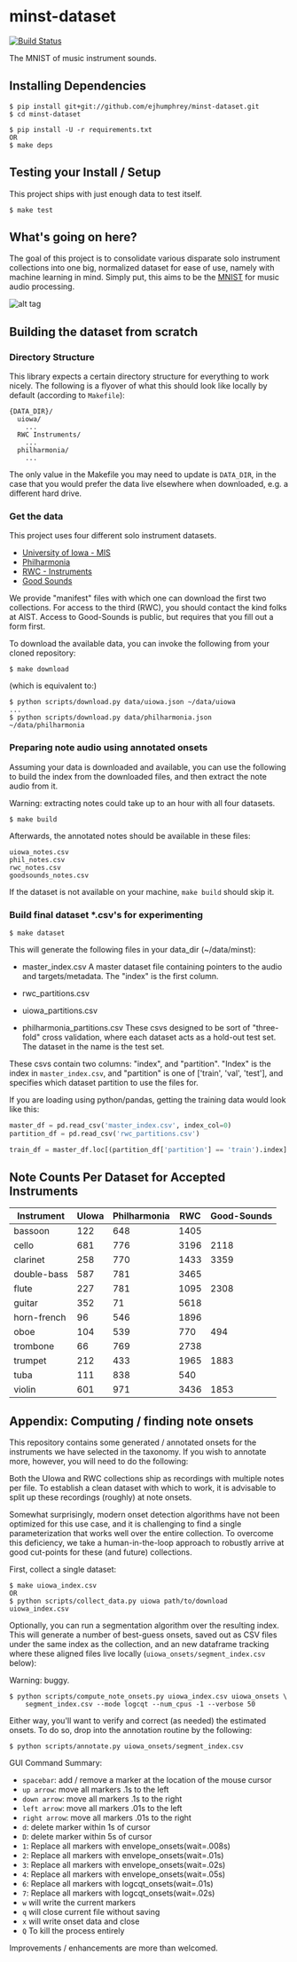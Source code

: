 # minst-dataset

[![Build Status](https://travis-ci.org/ejhumphrey/minst-dataset.svg?branch=master)](https://travis-ci.org/ejhumphrey/minst-dataset)

The MNIST of music instrument sounds.

## Installing Dependencies

```
$ pip install git+git://github.com/ejhumphrey/minst-dataset.git
$ cd minst-dataset

$ pip install -U -r requirements.txt
OR
$ make deps
```

## Testing your Install / Setup

This project ships with just enough data to test itself.
```
$ make test
```

## What's going on here?

The goal of this project is to consolidate various disparate solo instrument collections into one big, normalized dataset for ease of use, namely with machine learning in mind. Simply put, this aims to be the [MNIST](http://yann.lecun.com/exdb/mnist/) for music audio processing.

![alt tag](https://raw.githubusercontent.com/ejhumphrey/minst-dataset/master/data/flyover-sketch.jpg)

## Building the dataset from scratch

### Directory Structure

This library expects a certain directory structure for everything to work nicely. The following is a flyover of what this should look like locally by default (according to `Makefile`):

```
{DATA_DIR}/
  uiowa/
    ...
  RWC Instruments/
    ...
  philharmonia/
    ...
```
The only value in the Makefile you may need to update is `DATA_DIR`, in the case that you would prefer the data live elsewhere when downloaded, e.g. a different hard drive.

### Get the data

This project uses four different solo instrument datasets.
- [University of Iowa - MIS](http://theremin.music.uiowa.edu/MIS.html)
- [Philharmonia](http://www.philharmonia.co.uk/explore/make_music)
- [RWC - Instruments](https://staff.aist.go.jp/m.goto/RWC-MDB/rwc-mdb-i.html)
- [Good Sounds](http://mtg.upf.edu/download/datasets/good-sounds)

We provide "manifest" files with which one can download the first two collections. For access to the third (RWC), you should contact the kind folks at AIST. Access to Good-Sounds is public, but requires that you fill out a form first.

To download the available data, you can invoke the following from your cloned repository:

```
$ make download
```

(which is equivalent to:)

```
$ python scripts/download.py data/uiowa.json ~/data/uiowa
...
$ python scripts/download.py data/philharmonia.json ~/data/philharmonia
```

### Preparing note audio using annotated onsets

Assuming your data is downloaded and available, you can use the following to build the index from the downloaded files, and then extract the note audio from it.

Warning: extracting notes could take up to an hour with all four datasets.

```
$ make build
```

Afterwards, the annotated notes should be available in these files:
```
uiowa_notes.csv
phil_notes.csv
rwc_notes.csv
goodsounds_notes.csv
```

If the dataset is not available on your machine, `make build` should skip it.

### Build final dataset *.csv's for experimenting

```
$ make dataset
```

This will generate the following files in your data_dir (~/data/minst):
* master_index.csv
A master dataset file containing pointers to the audio and targets/metadata.
The "index" is the first column.

* rwc_partitions.csv
* uiowa_partitions.csv
* philharmonia_partitions.csv
These csvs designed to be sort of "three-fold" cross validation, where each dataset acts as a hold-out test set. The dataset in the name is the test set.

These csvs contain two columns: "index", and "partition".
"Index" is the index in `master_index.csv`, and "partition" is one of ['train', 'val', 'test'], and specifies which dataset partition to use
the files for.

If you are loading using python/pandas, getting the training data would
look like this:
```python
master_df = pd.read_csv('master_index.csv', index_col=0)
partition_df = pd.read_csv('rwc_partitions.csv')

train_df = master_df.loc[(partition_df['partition'] == 'train').index]
```

## Note Counts Per Dataset for Accepted Instruments
|Instrument|UIowa|Philharmonia|RWC|Good-Sounds |
|----------|-----|------------|---|-----------|
|bassoon|122|648|1405||
|cello|681|776|3196|2118|
|clarinet|258|770|1433|3359|
|double-bass|587|781|3465||
|flute|227|781|1095|2308|
|guitar|352|71|5618|||
|horn-french|96|546|1896||
|oboe|104|539|770|494|
|trombone|66|769|2738||
|trumpet|212|433|1965|1883|
|tuba|111|838|540||
|violin|601|971|3436|1853|


## Appendix: Computing / finding note onsets

This repository contains some generated / annotated onsets for the instruments we have selected in the taxonomy. If you wish to annotate more, however, you will need to do the following:

Both the UIowa and RWC collections ship as recordings with multiple notes per file. To establish a clean dataset with which to work, it is advisable to split up these recordings (roughly) at note onsets.

Somewhat surprisingly, modern onset detection algorithms have not been optimized for this use case, and it is challenging to find a single parameterization that works well over the entire collection. To overcome this deficiency, we take a human-in-the-loop approach to robustly arrive at good cut-points for these (and future) collections.

First, collect a single dataset:

```
$ make uiowa_index.csv
OR
$ python scripts/collect_data.py uiowa path/to/download uiowa_index.csv
```

Optionally, you can run a segmentation algorithm over the resulting index. This will generate a number of best-guess onsets, saved out as CSV files under the same index as the collection, and an new dataframe tracking where these aligned files live locally (`uiowa_onsets/segment_index.csv` below):

Warning: buggy.
```
$ python scripts/compute_note_onsets.py uiowa_index.csv uiowa_onsets \
    segment_index.csv --mode logcqt --num_cpus -1 --verbose 50
```

Either way, you'll want to verify and correct (as needed) the estimated onsets. To do so, drop into the annotation routine by the following:

```
$ python scripts/annotate.py uiowa_onsets/segment_index.csv
```

GUI Command Summary:
 * `spacebar`: add / remove a marker at the location of the mouse cursor
 * `up arrow`: move all markers .1s to the left
 * `down arrow`: move all markers .1s to the right
 * `left arrow`: move all markers .01s to the left
 * `right arrow`: move all markers .01s to the right
 * `d`: delete marker within 1s of cursor
 * `D`: delete marker within 5s of cursor
 * `1`: Replace all markers with envelope_onsets(wait=.008s)
 * `2`: Replace all markers with envelope_onsets(wait=.01s)
 * `3`: Replace all markers with envelope_onsets(wait=.02s)
 * `4`: Replace all markers with envelope_onsets(wait=.05s)
 * `6`: Replace all markers with logcqt_onsets(wait=.01s)
 * `7`: Replace all markers with logcqt_onsets(wait=.02s)
 * `w` will write the current markers
 * `q` will close current file without saving
 * `x` will write onset data and close
 * `Q` To kill the process entirely

Improvements / enhancements are more than welcomed.

